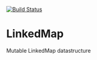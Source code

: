 [![Build Status](https://travis-ci.org/mjgil-javascript/LinkedMap.png)](https://travis-ci.org/mjgil-javascript/LinkedMap)

# LinkedMap

Mutable LinkedMap datastructure